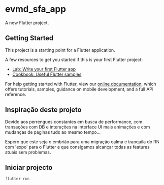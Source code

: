 # evmd_sfa_app

A new Flutter project.

## Getting Started

This project is a starting point for a Flutter application.

A few resources to get you started if this is your first Flutter project:

- [Lab: Write your first Flutter app](https://flutter.dev/docs/get-started/codelab)
- [Cookbook: Useful Flutter samples](https://flutter.dev/docs/cookbook)

For help getting started with Flutter, view our
[online documentation](https://flutter.dev/docs), which offers tutorials,
samples, guidance on mobile development, and a full API reference.


## Inspiração deste projeto

Devido aos perrengues constantes em busca de performance, com transações com DB e interações
na interface UI mais animações e com mudanças de paginas tudo ao mesmo tempo...

Espero que este seja o embrião para uma migração calma e tranquila do RN com 'expo' para o Flutter e
que consigamos alcançar todas as features atuais sem problemas.


## Iniciar projecto

```
flutter run
```
